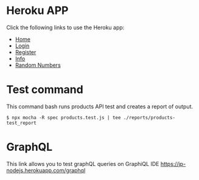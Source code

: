 # Heroku APP
Click the following links to use the Heroku app:
* [Home](https://jp-nodejs.herokuapp.com/app)
* [Login](https://jp-nodejs.herokuapp.com/app/login)
* [Register](https://jp-nodejs.herokuapp.com/app/register)
* [Info](https://jp-nodejs.herokuapp.com/info)
* [Random Numbers](https://jp-nodejs.herokuapp.com/api/randoms)

# Test command

This command bash runs products API test and creates a report of output.
```
$ npx mocha -R spec products.test.js | tee ./reports/products-test_report
```

# GraphQL
This link allows you to test graphQL queries on GraphiQL IDE
https://jp-nodejs.herokuapp.com/graphql